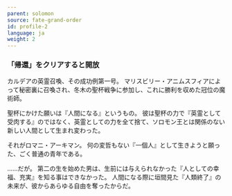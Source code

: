 ```yaml
---
parent: solomon
source: fate-grand-order
id: profile-2
language: ja
weight: 2
---
```


### 「帰還」をクリアすると開放

カルデアの英霊召喚、その成功例第一号。
マリスビリー・アニムスフィアによって秘密裏に召喚され、冬木の聖杯戦争に参加し、これに勝利を収めた冠位の魔術師。

聖杯にかけた願いは『人間になる』というもの。
彼は聖杯の力で『英霊として受肉する』のではなく、英霊としての力を全て捨て、ソロモン王とは関係のない新しい人間として生まれ変わった。

それがロマニ・アーキマン。
何の変哲もない『一個人』として生きようと願った、ごく普通の青年である。

……だが。
第二の生を始めた男は、生前には与えられなかった『人としての幸福、充実』を知る事はできなかった。
人間になる際に垣間見た『人類終了』の未来が、彼からあらゆる自由を奪ったからだ。
